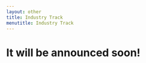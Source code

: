 ```yaml
---
layout: other
title: Industry Track
menutitle: Industry Track
---
```


# It will be announced soon!

<!-- <div markdown=1 class="bd-callout bd-callout-info" style="background-color: lightgrey; ">
It will be announced soon!

</div>
 -->